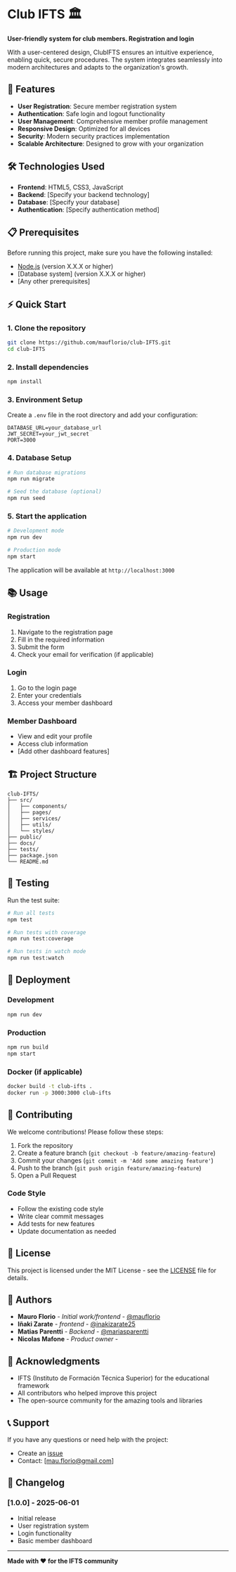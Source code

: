 # Club IFTS 🏛️

**User-friendly system for club members. Registration and login**

With a user-centered design, ClubIFTS ensures an intuitive experience, enabling quick, secure procedures. The system integrates seamlessly into modern architectures and adapts to the organization's growth.

## 🚀 Features

- **User Registration**: Secure member registration system
- **Authentication**: Safe login and logout functionality
- **User Management**: Comprehensive member profile management
- **Responsive Design**: Optimized for all devices
- **Security**: Modern security practices implementation
- **Scalable Architecture**: Designed to grow with your organization

## 🛠️ Technologies Used

- **Frontend**: HTML5, CSS3, JavaScript
- **Backend**: [Specify your backend technology]
- **Database**: [Specify your database]
- **Authentication**: [Specify authentication method]

## 📋 Prerequisites

Before running this project, make sure you have the following installed:

- [Node.js](https://nodejs.org/) (version X.X.X or higher)
- [Database system] (version X.X.X or higher)
- [Any other prerequisites]

## ⚡ Quick Start

### 1. Clone the repository

```bash
git clone https://github.com/mauflorio/club-IFTS.git
cd club-IFTS
```

### 2. Install dependencies

```bash
npm install
```

### 3. Environment Setup

Create a `.env` file in the root directory and add your configuration:

```env
DATABASE_URL=your_database_url
JWT_SECRET=your_jwt_secret
PORT=3000
```

### 4. Database Setup

```bash
# Run database migrations
npm run migrate

# Seed the database (optional)
npm run seed
```

### 5. Start the application

```bash
# Development mode
npm run dev

# Production mode
npm start
```

The application will be available at `http://localhost:3000`

## 📚 Usage

### Registration

1. Navigate to the registration page
2. Fill in the required information
3. Submit the form
4. Check your email for verification (if applicable)

### Login

1. Go to the login page
2. Enter your credentials
3. Access your member dashboard

### Member Dashboard

- View and edit your profile
- Access club information
- [Add other dashboard features]

## 🏗️ Project Structure

```
club-IFTS/
├── src/
│   ├── components/
│   ├── pages/
│   ├── services/
│   ├── utils/
│   └── styles/
├── public/
├── docs/
├── tests/
├── package.json
└── README.md
```

## 🧪 Testing

Run the test suite:

```bash
# Run all tests
npm test

# Run tests with coverage
npm run test:coverage

# Run tests in watch mode
npm run test:watch
```

## 🚀 Deployment

### Development

```bash
npm run dev
```

### Production

```bash
npm run build
npm start
```

### Docker (if applicable)

```bash
docker build -t club-ifts .
docker run -p 3000:3000 club-ifts
```

## 🤝 Contributing

We welcome contributions! Please follow these steps:

1. Fork the repository
2. Create a feature branch (`git checkout -b feature/amazing-feature`)
3. Commit your changes (`git commit -m 'Add some amazing feature'`)
4. Push to the branch (`git push origin feature/amazing-feature`)
5. Open a Pull Request

### Code Style

- Follow the existing code style
- Write clear commit messages
- Add tests for new features
- Update documentation as needed

## 📝 License

This project is licensed under the MIT License - see the [LICENSE](LICENSE) file for details.

## 👥 Authors

- **Mauro Florio** - *Initial work/frontend* - [@mauflorio](https://github.com/mauflorio)
- **Iñaki Zarate** -  *frontend* - [@inakizarate25](https://github.com/inakizarate25)
- **Matias Parentti** - *Backend* -  [@mariasparentti](https://github.com/MatiasParentti)
- **Nicolas Mafone** - *Product owner* - 


## 🙏 Acknowledgments

- IFTS (Instituto de Formación Técnica Superior) for the educational framework
- All contributors who helped improve this project
- The open-source community for the amazing tools and libraries

## 📞 Support

If you have any questions or need help with the project:

- Create an [issue](https://github.com/mauflorio/club-IFTS/issues)
- Contact: [mau.florio@gmail.com]

## 🔄 Changelog

### [1.0.0] - 2025-06-01
- Initial release
- User registration system
- Login functionality
- Basic member dashboard

---

**Made with ❤️ for the IFTS community**
